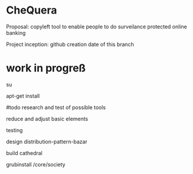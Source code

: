 # CheQuera
Proposal: copyleft tool to enable people to do surveilance protected online banking

Project inception: github creation date of this branch

# work in progreß
su

apt-get install

#todo
research and test of possible tools

reduce and adjust basic elements

testing

design distribution-pattern-bazar

build cathedral

grubinstall /core/society
